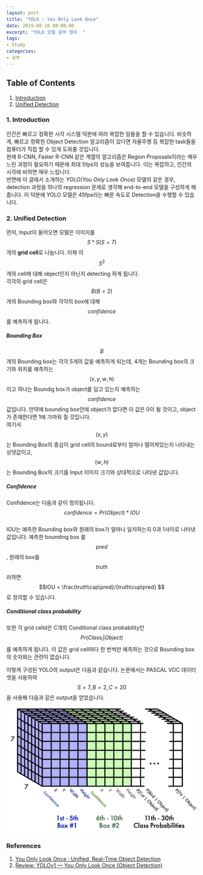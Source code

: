 ```yaml
---
layout: post
title: "YOLO : You Only Look Once"
date: 2019-08-18 00:00:00
excerpt: "YOLO 모델 공부 정리  "  
tags:
- Study
categories:
- 공부
---
```

## Table of Contents 
1. [Introduction](#intro)
2. [Unified Detection](#uni)

### 1. Introduction<a name="intro"></a>
인간은 빠르고 정확한 시각 시스템 덕분에 여러 복잡한 일들을 할 수 있습니다. 비슷하게, 빠르고 정확한 Object Detection 알고리즘이 있다면 자율주행 등 복잡한 task들을 컴퓨터가 직접 할 수 있게 도와줄 것입니다.  
현재 R-CNN, Faster R-CNN 같은 계열의 알고리즘은 Region Proposals이라는 매우 느린 과정이 필요하기 때문에 최대 5fps의 성능을 보여줍니다. 이는 복잡하고, 인간의 시각에 비하면 매우 느립니다.  
반면에 이 글에서 소개하는 *YOLO(You Only Look Once)* 모델의 같은 경우, detection 과정을 하나의 regression 문제로 생각해 end-to-end 모델을 구성하게 해 줍니다. 이 덕분에 YOLO 모델은 45fps라는 빠른 속도로 Detection을 수행할 수 있습니다.
  
### 2. Unified Detection<a name="uni"></a>
먼저, Input이 들어오면 모델은 이미지를 $$ S * S (S=7)$$ 개의 **grid cell**로 나눕니다. 이제 이 $$ S^2 $$ 개의 cell에 대해 object인지 아닌지 detecting 하게 됩니다.  
각각의 grid cell은 $$B (B=2)$$개의 Bounding box와 각각의 box에 대해 $$confidence$$를 예측하게 됩니다.

##### Bounding Box
$$ B $$ 개의 Bounding box는 각각 5개의 값을 예측하게 되는데, 4개는 Bounding box의 크기와 위치를 예측하는 $$(x,y,w,h)$$ 이고 하나는 Boundig box가 object를 담고 있는지 예측하는 $$confidence$$ 값입니다.  만약에 bounding box안에 object가 없다면 이 값은 0이 될 것이고, object가 존재한다면 1에 가까워 질 것입니다.  
여기서 $$(x,y)$$는 Bounding Box의 중심이 grid cell의 bound로부터 얼마나 떨어져있는지 나타내는 상댓값이고, $$(w,h)$$는 Bounding Box의 크기를 Input 이미지 크기와 상대적으로 나타낸 값입니다. 
##### Confidence
Confidence는 다음과 같이 정의됩니다.  
$$ confidence = Pr(Object) * IOU $$  
IOU는 예측한 Bounding box와 원래의 box가 얼마나 일치하는지 0과 1사이로 나타낸 값입니다. 예측한 bounding box 를 $$pred$$, 원래의 box를 $$truth$$라하면 $$IOU = \frac{truth\cap\pred}/{truth\cup\pred} $$ 로 정의할 수 있습니다.
##### Conditional class probability
또한 각 grid celld은 C개의 Conditional class probability인 $$Pr(Class_{i}|Object)$$를 예측하게 됩니다. 이 값은 grid cell마다 한 번씩만 예측하는 것으로 Bounding box의 숫자와는 관련이 없습니다.  
  
이렇게 구성된 YOLO의 output은 다음과 같습니다. 논문에서는 PASCAL VOC 데이터셋을 사용하여 $$S=7, B=2, C=20 $$을 사용해 다음과 같은 output을 얻었습니다.

![model](https://github.com/dghg/dghg.github.io/raw/master/_posts/img/1-yolo.PNG) 

### References
1. [You Only Look Once : Unified, Real-Time Object Detection](https://arxiv.org/abs/1506.02640)  
2. [Review: YOLOv1 — You Only Look Once (Object Detection)](https://towardsdatascience.com/yolov1-you-only-look-once-object-detection-e1f3ffec8a89)